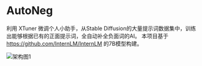 # AutoNeg
利用 XTuner 微调个人小助手，从Stable Diffusion的大量提示词数据集中，训练出能够根据已有的正面提示词，全自动补全负面词的AI。
本项目基于 https://github.com/InternLM/InternLM 的7B模型构建。

![架构图1](https://github.com/user-attachments/assets/64ffe37d-b68f-4fa5-9394-95d91bae7aed)
